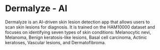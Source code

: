 # Dermalyze - AI
Dermalyze is an AI-driven skin lesion detection app that allows users to scan skin lesions for diagnosis. It is trained on the HAM10000 dataset and focuses on identifying seven types of skin conditions: Melanocytic nevi, Melanoma, Benign keratosis-like lesions, Basal cell carcinoma, Actinic keratoses, Vascular lesions, and Dermatofibroma.
